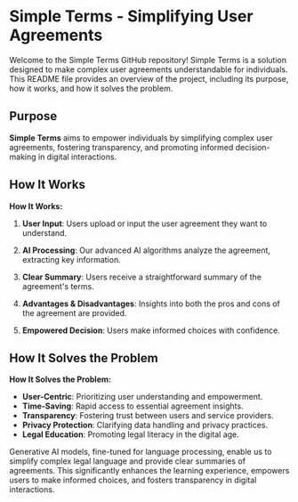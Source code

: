 # Simple Terms - Simplifying User Agreements

Welcome to the Simple Terms GitHub repository! Simple Terms is a solution designed to make complex user agreements understandable for individuals. This README file provides an overview of the project, including its purpose, how it works, and how it solves the problem.

## Purpose

**Simple Terms**  aims to empower individuals by simplifying complex user agreements, fostering transparency, and promoting informed decision-making in digital interactions. 

## How It Works

**How It Works:**

1. **User Input**: Users upload or input the user agreement they want to understand.

2. **AI Processing**: Our advanced AI algorithms analyze the agreement, extracting key information.

3. **Clear Summary**: Users receive a straightforward summary of the agreement's terms.

4. **Advantages & Disadvantages**: Insights into both the pros and cons of the agreement are provided.

5. **Empowered Decision**: Users make informed choices with confidence.

## How It Solves the Problem

**How It Solves the Problem:**

- **User-Centric**: Prioritizing user understanding and empowerment.
- **Time-Saving**: Rapid access to essential agreement insights.
- **Transparency**: Fostering trust between users and service providers.
- **Privacy Protection**: Clarifying data handling and privacy practices.
- **Legal Education**: Promoting legal literacy in the digital age.

Generative AI models, fine-tuned for language processing, enable us to simplify complex legal language and provide clear summaries of agreements. This significantly enhances the learning experience, empowers users to make informed choices, and fosters transparency in digital interactions.
